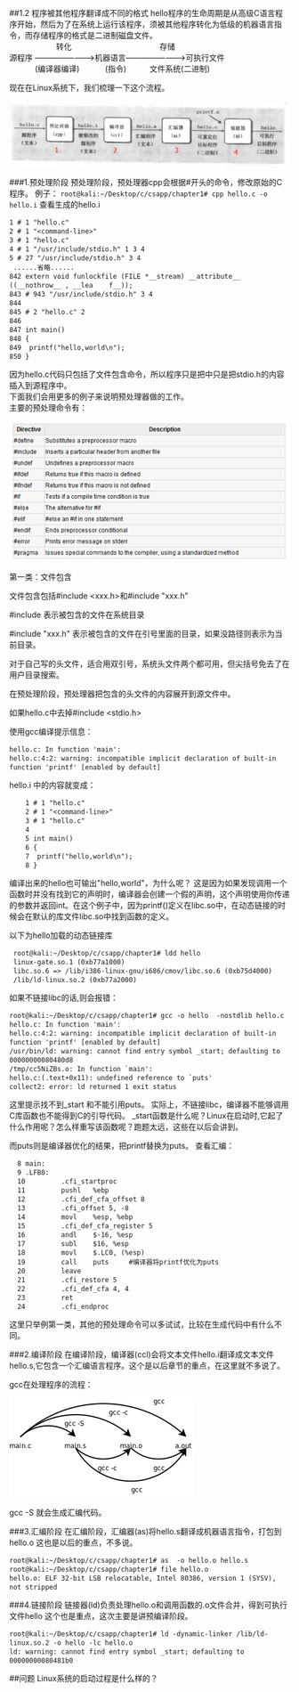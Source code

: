##1.2 程序被其他程序翻译成不同的格式 
 hello程序的生命周期是从高级C语言程序开始，然后为了在系统上运行该程序，须被其他程序转化为低级的机器语言指令，而存储程序的格式是二进制磁盘文件。  
        　　　　　　转化 　　　　　　　　　　　存储    
 源程序 ————————>机器语言————————>可执行文件  
　　　 (编译器编译)   　　　(指令)　　　文件系统(二进制)

现在在Linux系统下，我们梳理一下这个流程。

<img src=./image/1-2-1.png />

###1.预处理阶段
  预处理阶段，预处理器cpp会根据#开头的命令，修改原始的C程序。
  例子：
`root@kali:~/Desktop/c/csapp/chapter1# cpp hello.c -o hello.i`
  查看生成的hello.i  

    1 # 1 "hello.c"
    2 # 1 "<command-line>"
    3 # 1 "hello.c"
    4 # 1 "/usr/include/stdio.h" 1 3 4
    5 # 27 "/usr/include/stdio.h" 3 4
     ......省略......
    842 extern void funlockfile (FILE *__stream) __attribute__ ((__nothrow__ , __lea    f__));
    843 # 943 "/usr/include/stdio.h" 3 4
    844
    845 # 2 "hello.c" 2
    846
    847 int main()
    848 {
    849  printf("hello,world\n");
    850 }

因为hello.c代码只包括了文件包含命令，所以程序只是把中只是把stdio.h的内容插入到源程序中。  
下面我们会用更多的例子来说明预处理器做的工作。  
主要的预处理命令有：  

<img src="./image/1-2-2.png" />

第一类：文件包含

文件包含包括#include <xxx.h>和#include "xxx.h"
<p>#include <xxx.h> 表示被包含的文件在系统目录
<p>#include "xxx.h"    表示被包含的文件在引号里面的目录，如果没路径则表示为当前目录。

对于自己写的头文件，适合用双引号，系统头文件两个都可用，但尖括号免去了在用户目录搜索。

在预处理阶段，预处理器把包含的头文件的内容展开到源文件中。

如果hello.c中去掉#include <stdio.h>

使用gcc编译提示信息：

    hello.c: In function 'main':
    hello.c:4:2: warning: incompatible implicit declaration of built-in function 'printf' [enabled by default]

hello.i 中的内容就变成：

        1 # 1 "hello.c"
        2 # 1 "<command-line>"
        3 # 1 "hello.c"
        4
        5 int main()
        6 {
        7  printf("hello,world\n");
        8 }

编译出来的hello也可输出"hello,world"，为什么呢？ 
这是因为如果发现调用一个函数时并没有找到它的声明时，编译器会创建一个假的声明，这个声明使用你传递的参数并返回int。在这个例子中，因为printf()定义在libc.so中，在动态链接的时候会在默认的库文件libc.so中找到函数的定义。  

以下为hello加载的动态链接库

     root@kali:~/Desktop/c/csapp/chapter1# ldd hello
     linux-gate.so.1 (0xb77a1000)
     libc.so.6 => /lib/i386-linux-gnu/i686/cmov/libc.so.6 (0xb75d4000)
     /lib/ld-linux.so.2 (0xb77a2000)

如果不链接libc的话,则会报错：  

    root@kali:~/Desktop/c/csapp/chapter1# gcc -o hello  -nostdlib hello.c
    hello.c: In function 'main':
    hello.c:4:2: warning: incompatible implicit declaration of built-in function 'printf' [enabled by default]
    /usr/bin/ld: warning: cannot find entry symbol _start; defaulting to 00000000080480d8
    /tmp/cc5NiZBs.o: In function `main':
    hello.c:(.text+0x11): undefined reference to `puts'
    collect2: error: ld returned 1 exit status

这里提示找不到_start 和不能引用puts。
实际上，不链接libc，编译器不能够调用C库函数也不能得到C的引导代码。
_start函数是什么呢？Linux在启动时,它起了什么作用呢？怎么样重写该函数呢？跑题太远，这些在以后会讲到。

而puts则是编译器优化的结果，把printf替换为puts。
查看汇编：

      8 main:
      9 .LFB0:
      10         .cfi_startproc
      11         pushl   %ebp
      12         .cfi_def_cfa_offset 8
      13         .cfi_offset 5, -8
      14         movl    %esp, %ebp
      15         .cfi_def_cfa_register 5
      16         andl    $-16, %esp
      17         subl    $16, %esp
      18         movl    $.LC0, (%esp)
      19         call    puts     #编译器将printf优化为puts
      20         leave
      21         .cfi_restore 5
      22         .cfi_def_cfa 4, 4
      23         ret
      24         .cfi_endproc


这里只举例第一类，其他的预处理命令可以多试试，比较在生成代码中有什么不同。

###2.编译阶段
在编译阶段，编译器(ccl)会将文本文件hello.i翻译成文本文件hello.s,它包含一个汇编语言程序。这个是以后章节的重点，在这里就不多说了。

gcc在处理程序的流程：

<img src="./image/1-2-3.png" />

gcc -S 就会生成汇编代码。

###3.汇编阶段
在汇编阶段，汇编器(as)将hello.s翻译成机器语言指令，打包到hello.o
这也是以后的重点，不多说。

    root@kali:~/Desktop/c/csapp/chapter1# as  -o hello.o hello.s
    root@kali:~/Desktop/c/csapp/chapter1# file hello.o
    hello.o: ELF 32-bit LSB relocatable, Intel 80386, version 1 (SYSV), not stripped


###4.链接阶段
链接器(ld)负责处理hello.o和调用函数的.o文件合并，得到可执行文件hello
这个也是重点，这次主要是讲预编译阶段。

    root@kali:~/Desktop/c/csapp/chapter1# ld -dynamic-linker /lib/ld-linux.so.2 -o hello -lc hello.o  
    ld: warning: cannot find entry symbol _start; defaulting to 00000000080481b0


##问题 
  Linux系统的启动过程是什么样的？
